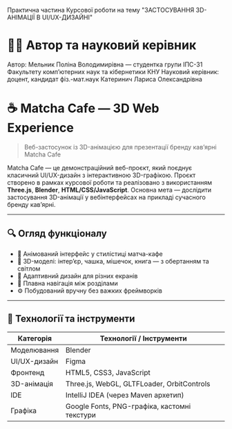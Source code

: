Практична частина Курсової роботи на тему
"ЗАСТОСУВАННЯ 3D-АНІМАЦІЇ В UI/UX-ДИЗАЙНІ"

# 👩‍🎓 Автор та науковий керівник

Автор: Мельник Поліна Володимирівна — студентка групи ІПС-31 Факультету компʼютерних наук та кібернетики КНУ
Науковий керівник: доцент, кандидат фіз.-мат.наук Катеринич Лариса Олександрівна

# ☕ Matcha Cafe — 3D Web Experience

> Веб-застосунок із 3D-анімацією для презентації бренду кав’ярні Matcha Cafe

Matcha Cafe — це демонстраційний веб-проєкт, який поєднує класичний UI/UX-дизайн з інтерактивною 3D-графікою. Проєкт створено в рамках курсової роботи та реалізовано з використанням **Three.js**, **Blender**, **HTML/CSS/JavaScript**. Основна мета — дослідити застосування 3D-анімації у вебінтерфейсах на прикладі сучасного бренду кав’ярні.

---

## 🔍 Огляд функціоналу

- 🎨 Анімований інтерфейс у стилістиці матча-кафе
- 🧊 3D-моделі: інтер’єр, чашка, мішечок, книга — з обертанням та світлом
- 📱 Адаптивний дизайн для різних екранів
- 🔁 Плавна навігація між розділами
- ⚙️ Побудований вручну без важких фреймворків

---

## 🚀 Технології та інструменти

| Категорія     | Технології / Інструменти                          |
|---------------|---------------------------------------------------|
| Моделювання   | Blender                                            |
| UI/UX-дизайн  | Figma                                              |
| Фронтенд      | HTML5, CSS3, JavaScript                           |
| 3D-анімація   | Three.js, WebGL, GLTFLoader, OrbitControls        |
| IDE           | IntelliJ IDEA (через Maven архетип)              |
| Графіка       | Google Fonts, PNG-графіка, кастомні текстури     |


